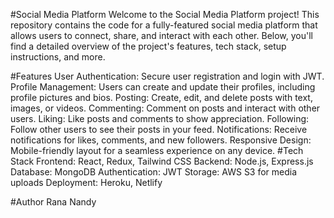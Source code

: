 #Social Media Platform
Welcome to the Social Media Platform project! This repository contains the code for a fully-featured social media platform that allows users to connect, share, and interact with each other. Below, you'll find a detailed overview of the project's features, tech stack, setup instructions, and more.

#Features
User Authentication: Secure user registration and login with JWT.
Profile Management: Users can create and update their profiles, including profile pictures and bios.
Posting: Create, edit, and delete posts with text, images, or videos.
Commenting: Comment on posts and interact with other users.
Liking: Like posts and comments to show appreciation.
Following: Follow other users to see their posts in your feed.
Notifications: Receive notifications for likes, comments, and new followers.
Responsive Design: Mobile-friendly layout for a seamless experience on any device.
#Tech Stack
Frontend: React, Redux, Tailwind CSS
Backend: Node.js, Express.js
Database: MongoDB
Authentication: JWT
Storage: AWS S3 for media uploads
Deployment: Heroku, Netlify

#Author
Rana Nandy
